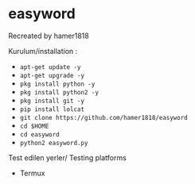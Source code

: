 # easyword
Recreated by hamer1818

Kurulum/installation :
* `apt-get update -y`
* `apt-get upgrade -y`
* `pkg install python -y`
* `pkg install python2 -y`
* `pkg install git -y`
* `pip install lolcat`
* `git clone https://github.com/hamer1818/easyword`
* `cd $HOME`
* `cd easyword`
* `python2 easyword.py`

Test edilen yerler/ Testing platforms
* Termux



